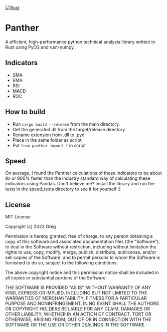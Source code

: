 [![Rust](https://github.com/gregyjames/Panther/actions/workflows/rust.yml/badge.svg?branch=main&event=push)](https://github.com/gregyjames/Panther/actions/workflows/rust.yml)

# Panther
A efficient, high-performance python technical analysis library written in Rust using PyO3 and rust-numpy. 

## Indicators
- SMA
- EMA
- RSI
- MACD
- ROC

## How to build
- Run `cargo build --release` from the main directory.
- Get the generated dll from the target/release directory.
- Rename extension from .dll to .pyd
- Place in the same folder as script 
- Put `from panther import *` in script
 
## Speed
On average, I found the Panther calculations of these indicators to be about 9x or 900% faster than the industry standard way of calculating these indicators using Pandas. Don't believe me? Install the library and run the tests in the speed_tests directory to see it for yourself :)

## License
MIT License

Copyright (c) 2022 Greg

Permission is hereby granted, free of charge, to any person obtaining a copy
of this software and associated documentation files (the "Software"), to deal
in the Software without restriction, including without limitation the rights
to use, copy, modify, merge, publish, distribute, sublicense, and/or sell
copies of the Software, and to permit persons to whom the Software is
furnished to do so, subject to the following conditions:

The above copyright notice and this permission notice shall be included in all
copies or substantial portions of the Software.

THE SOFTWARE IS PROVIDED "AS IS", WITHOUT WARRANTY OF ANY KIND, EXPRESS OR
IMPLIED, INCLUDING BUT NOT LIMITED TO THE WARRANTIES OF MERCHANTABILITY,
FITNESS FOR A PARTICULAR PURPOSE AND NONINFRINGEMENT. IN NO EVENT SHALL THE
AUTHORS OR COPYRIGHT HOLDERS BE LIABLE FOR ANY CLAIM, DAMAGES OR OTHER
LIABILITY, WHETHER IN AN ACTION OF CONTRACT, TORT OR OTHERWISE, ARISING FROM,
OUT OF OR IN CONNECTION WITH THE SOFTWARE OR THE USE OR OTHER DEALINGS IN THE
SOFTWARE.
